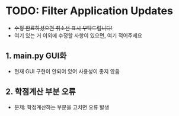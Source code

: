 # TODO: Filter Application Updates
* ~~수정 완료하셨으면 취소선 표시 부탁드립니다!~~
* 여기 있는 거 이외에 수정할 사항이 있으면, 여기 적어주세요

## 1. main.py GUI화
- 현재 GUI 구현이 안되어 있어 사용성이 좋지 않음


## 2. 학점계산 부분 오류
- 문제: 학점계산하는 부분을 고치면 오류 발생
